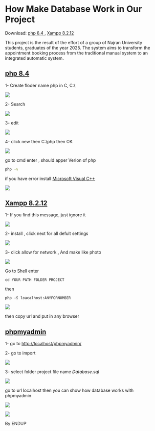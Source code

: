 How Make Database Work in Our Project 
==========================
Download:
[php 8.4 ](https://windows.php.net/download#php-8.4) , 
[Xampp 8.2.12](https://www.apachefriends.org/download.html)

This project is the result of the effort of a group of Najran University students, graduates of the year 2025. The system aims to transform the appointment booking process from the traditional manual system to an integrated automatic system.


[php 8.4 ](https://windows.php.net/download#php-8.4)
-------
1- Create floder name php in C, C:\

![](https://i.ibb.co/1YdwFW0N/Screenshot-2025-02-19-012023.png)

2- Search

![](https://i.ibb.co/FL83yBGc/Screenshot-2-19-2025-3-38-23-PM.png)

3- edit

![](https://i.ibb.co/JWgyRgBF/Environment-Variables-2-19-2025-3-29-32-PM.png)

4- click new then C:\php then OK

![](https://i.ibb.co/7dhN8fNn/Edit-environment-variable-2-19-2025-3-33-16-PM.png)

go to cmd enter , should apper Verion of php

```bash
php -v
```
if you have error install [Microsoft Visual C++](https://learn.microsoft.com/en-us/cpp/windows/latest-supported-vc-redist?view=msvc-170)


![](https://i.ibb.co/sdg6Vxn3/Screenshot-2025-02-19-160532.png)


[Xampp 8.2.12](https://www.apachefriends.org/download.html)
-----
1- If you find this message, just ignore it


![](https://i.postimg.cc/26d8cYb7/Warning-2-19-2025-4-18-31-PM.png)


2- install , click next for all defult settings


![](https://i.postimg.cc/QCKLYGMd/Setup-2-19-2025-4-23-34-PM.png)



3- click allow for network , And make like photo


![](https://i.postimg.cc/mkSCrmgd/XAMPP-Control-Panel-v3-3-0-Compiled-Apr-6th-2021-2-19-2025-4-32-30-PM.png)


Go to Shell
enter
```
cd YOUR PATH FOLDER PROJECT
```
then
```
php -S loacalhost:ANYFORNUMBER
```

![](https://i.postimg.cc/Dy4VhXKp/XAMPP-for-Windows-php-S-localhost-6666-2-19-2025-4-39-48-PM.png)

then copy url and put in any browser


[phpmyadmin](http://localhost/phpmyadmin)
--------------

1- go to [http://localhost/phpmyadmin/](http://localhost/phpmyadmin/)

2- go to import 

![](https://i.postimg.cc/0r4B4mxS/Screenshot-2025-02-19-160532.png)

3- select folder project file name *Database.sql*

![](https://i.postimg.cc/kB8fhpTr/Screenshot-2025-02-19-165451.png)

go to url localhost then you can show how database works with phpmyadmin

![](https://i.postimg.cc/cKwKk1nv/Screenshot-2025-02-19-170824.png)

![](https://i.postimg.cc/hhpX55f1/Screenshot-2025-02-19-170840.png)

By ENDUP 
